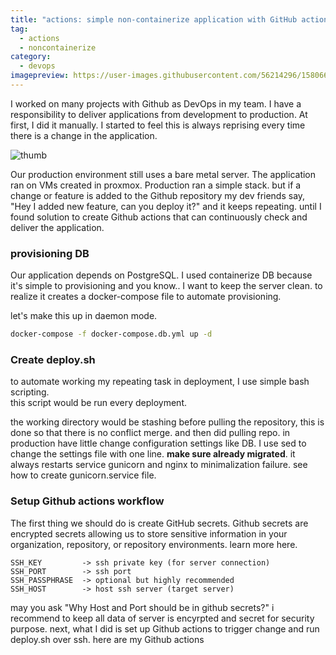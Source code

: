 ```yaml
---
title: "actions: simple non-containerize application with GitHub actions "
tag:
  - actions
  - noncontainerize
category:
  - devops
imagepreview: https://user-images.githubusercontent.com/56214296/158066250-935a0d01-93be-4215-8472-e93762292483.png
---
```


I worked on many projects with Github as DevOps in my team. I have a responsibility 
to deliver applications from development to production. At first, I did it manually. 
I started to feel this is always reprising every time there is a change in the application. 

![thumb](https://user-images.githubusercontent.com/56214296/158066250-935a0d01-93be-4215-8472-e93762292483.png)

Our production environment still uses a bare metal server. The application ran 
on VMs created in proxmox. Production ran a simple stack. but if a change or 
feature is added to the Github repository my dev friends say, "Hey I added new 
feature, can you deploy it?" and it keeps repeating. until I found solution to 
create Github actions that can continuously check and deliver the application.

### provisioning DB

Our application depends on PostgreSQL. I used containerize DB because it's simple 
to provisioning and you know.. I want to keep the server clean. to realize it 
creates a docker-compose file to automate provisioning. 

<script src="https://gist.github.com/Kyuubang/ccf6698eebf06791d766d48178b6cdb4.js"></script>

let's make this up in daemon mode. 

```bash
docker-compose -f docker-compose.db.yml up -d 
```

### Create deploy.sh
to automate working my repeating task in deployment, I use simple bash scripting.  
this script would be run every deployment. 

<script src="https://gist.github.com/Kyuubang/65e32082726bdf335458461d0ea2db17.js"></script>

the working directory would be stashing before pulling the repository, this is 
done so that there is no conflict merge. and then did pulling repo. 
in production have little change configuration settings like DB. I use sed to 
change the settings file with one line. **make sure already migrated**. it always 
restarts service gunicorn and nginx to minimalization failure. see how to create 
gunicorn.service file. 

### Setup Github actions workflow 

The first thing we should do is create GitHub secrets. Github secrets are encrypted 
secrets allowing us to store sensitive information in your organization, repository, 
or repository environments. learn more here.

```text
SSH_KEY         -> ssh private key (for server connection)               
SSH_PORT        -> ssh port 
SSH_PASSPHRASE  -> optional but highly recommended
SSH_HOST        -> host ssh server (target server)
```

may you ask "Why Host and Port should be in github secrets?" i recommend to 
keep all data of server is encyrpted and secret for security purpose. next, 
what I did is set up Github actions to trigger change and run deploy.sh 
over ssh. here are my Github actions

<script src="https://gist.github.com/Kyuubang/1f6590e2d95c4e7ffb62414288f82b6d.js"></script>

